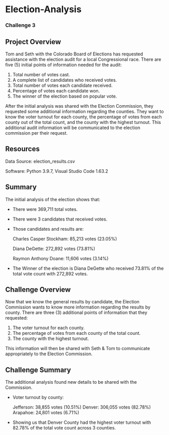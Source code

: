 # Election-Analysis
### Challenge 3

## Project Overview
Tom and Seth with the Colorado Board of Elections has requested assistance with the election audit for a local Congressional race. There are five (5) initial points of information needed for the audit:
1. Total number of votes cast.
2. A complete list of candidates who received votes.
3. Total number of votes each candidate received.
4. Percentage of votes each candidate won.
5. The winner of the election based on popular vote.

After the initial analysis was shared with the Election Commission, they requested some additional information regarding the counties. They want to know the voter turnout for each county, the percentage of votes from each county out of the total count, and the county with the highest turnout. This additional audit information will be communicated to the election commission per their request. 
## Resources
Data Source: election_results.csv

Software: Python 3.9.7, Visual Studio Code 1.63.2
## Summary
The initial analysis of the election shows that:
* There were 369,711 total votes.
* There were 3 candidates that received votes.
* Those candidates and results are:

   Charles Casper Stockham: 85,213 votes (23.05%)
   
   Diana DeGette: 272,892 votes (73.81%)
   
   Raymon Anthony Doane: 11,606 votes (3.14%)
* The Winner of the election is Diana DeGette who received 73.81% of the total vote count with 272,892 votes.
## Challenge Overview
Now that we know the general results by candidate, the Election Commission wants to know more information regarding the results by county. There are three (3) additional points of information that they requested:
1. The voter turnout for each county.
2. The percentage of votes from each county of the total count.
3. The county with the highest turnout.

This information will then be shared with Seth & Tom to communicate appropriately to the Election Commission.
## Challenge Summary
The additional analysis found new details to be shared with the Commission.
* Voter turnout by county:
   
   Jefferson: 38,855 votes (10.51%)
   Denver: 306,055 votes (82.78%)
   Arapahoe: 24,801 votes (6.71%)
   
* Showing us that Denver County had the highest voter turnout with 82.78% of the total vote count across 3 counties.
